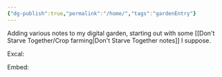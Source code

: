 ```yaml
---
{"dg-publish":true,"permalink":"/home/","tags":"gardenEntry"}
---
```



Adding various notes to my digital garden, starting out with some [[Don't Starve Together/Crop farming\|Don't Starve Together notes]] I suppose. 

Excal:
<style>
.container {font-family: sans-serif; text-align: center;}
.button-wrapper button {z-index: 1;height: 40px; width: 100px; margin: 10px;padding: 5px;}
.excalidraw .App-menu_top .buttonList { display: flex;}
.excalidraw-wrapper { height: 800px; margin: 50px; position: relative;}
:root[dir="ltr"] .excalidraw .layer-ui__wrapper .zen-mode-transition.App-menu_bottom--transition-left {transform: none;}
</style><script src="https://unpkg.com/react@17/umd/react.production.min.js"></script><script src="https://unpkg.com/react-dom@17/umd/react-dom.production.min.js"></script><script type="text/javascript" src="https://unpkg.com/@excalidraw/excalidraw@0.12.0/dist/excalidraw.production.min.js"></script><div id="excal_excalidraw.md1"></div><script>(function(){const InitialData={"type":"excalidraw","version":2,"source":"https://excalidraw.com","elements":[{"id":"3d2fvlAiCCLhhbKjUvrfb","type":"image","x":-420.2212979353628,"y":-512.8122154922384,"width":863.8314626460344,"height":865.1780432581093,"angle":0,"strokeColor":"transparent","backgroundColor":"transparent","fillStyle":"hachure","strokeWidth":1,"strokeStyle":"solid","roughness":1,"opacity":100,"groupIds":[],"strokeSharpness":"round","seed":1074821425,"version":443,"versionNonce":1455534111,"isDeleted":false,"boundElements":null,"updated":1670972842719,"link":null,"locked":false,"status":"pending","fileId":"2b67444dc536efa84907fe8948cab8613923c234","scale":[1,1]},{"id":"CvfdGoIg54q1yNW1jO6rh","type":"freedraw","x":22.03553943689201,"y":26.019473085017125,"width":15.519942905386074,"height":17.544283284349376,"angle":0,"strokeColor":"#000000","backgroundColor":"transparent","fillStyle":"hachure","strokeWidth":1,"strokeStyle":"solid","roughness":1,"opacity":100,"groupIds":[],"strokeSharpness":"round","seed":1826601951,"version":60,"versionNonce":552552881,"isDeleted":false,"boundElements":null,"updated":1670972794712,"link":null,"locked":false,"points":[[0,0],[-0.6747801263211386,0],[-1.3495602526422772,0],[-2.024340378963416,0],[-2.6991205052845544,0],[-3.373900631605693,-0.6747801263211386],[-4.72346088424797,-0.6747801263211386],[-6.073021136890247,-1.3495602526422772],[-6.747801263211272,-1.3495602526422772],[-7.422581389532411,-2.024340378963416],[-8.09736151585355,-2.024340378963416],[-8.772141642174688,-2.024340378963416],[-9.446921768495827,-1.3495602526422772],[-10.121701894816965,-1.3495602526422772],[-11.471262147459242,0],[-12.146042273780381,0.6747801263211386],[-12.82082240010152,3.373900631605636],[-14.170382652743797,5.398241010569052],[-14.170382652743797,6.747801263211272],[-14.845162779064935,8.772141642174688],[-14.845162779064935,10.796482021138047],[-14.845162779064935,12.146042273780324],[-14.845162779064935,12.820822400101463],[-14.845162779064935,13.495602526422601],[-14.845162779064935,14.17038265274374],[-14.170382652743797,15.51994290538596],[-12.82082240010152,15.51994290538596],[-12.146042273780381,15.51994290538596],[-11.471262147459242,15.51994290538596],[-10.796482021138104,15.51994290538596],[-9.446921768495827,15.51994290538596],[-8.772141642174688,15.51994290538596],[-8.09736151585355,15.51994290538596],[-7.422581389532411,15.51994290538596],[-6.073021136890247,15.51994290538596],[-5.398241010569109,15.51994290538596],[-3.373900631605693,14.17038265274374],[-2.024340378963416,12.820822400101463],[-1.3495602526422772,12.146042273780324],[-0.6747801263211386,11.471262147459186],[0,10.121701894816965],[0,7.422581389532411],[0.6747801263211386,6.073021136890134],[0.6747801263211386,5.398241010569052],[0.6747801263211386,3.373900631605636],[0,2.6991205052844975],[0,2.024340378963359],[-0.6747801263211386,2.024340378963359],[-1.3495602526422772,2.024340378963359],[-2.024340378963416,2.024340378963359],[-2.6991205052845544,1.3495602526422203],[-3.373900631605693,1.3495602526422203],[-4.048680757926832,1.3495602526422203],[-3.373900631605693,1.3495602526422203],[-3.373900631605693,0.6747801263211386],[0,0]],"pressures":[],"simulatePressure":true,"lastCommittedPoint":[-3.373900631605693,0.6747801263211386]},{"id":"rbCUCsQ4Fyr364JIM4Du2","type":"freedraw","x":-309.9562827131042,"y":155.57725733867414,"width":74.90059402164547,"height":64.77889212682851,"angle":0,"strokeColor":"#000000","backgroundColor":"transparent","fillStyle":"hachure","strokeWidth":1,"strokeStyle":"solid","roughness":1,"opacity":100,"groupIds":[],"strokeSharpness":"round","seed":1859740543,"version":76,"versionNonce":533210591,"isDeleted":false,"boundElements":null,"updated":1670972794712,"link":null,"locked":false,"points":[[0,0],[-0.6747801263211386,0],[-1.3495602526422772,-1.3495602526421635],[-4.048680757926775,-6.747801263211272],[-8.09736151585355,-11.471262147459129],[-9.446921768495827,-13.495602526422545],[-10.796482021138104,-14.845162779064822],[-11.471262147459242,-14.845162779064822],[-12.146042273780381,-14.845162779064822],[-13.495602526422601,-14.845162779064822],[-16.194723031707156,-14.170382652743683],[-19.568623663312792,-13.495602526422545],[-24.292084547560705,-12.146042273780267],[-29.690325558129757,-11.471262147459129],[-36.43812682134103,-10.121701894816965],[-41.16158770558894,-9.446921768495827],[-47.23460884247913,-8.772141642174688],[-52.632849853048185,-7.422581389532411],[-58.705870989938376,-6.747801263211272],[-60.055431242580596,-6.073021136890134],[-61.40499149522287,-6.073021136890134],[-62.75455174786515,-5.398241010568995],[-63.42933187418629,-4.7234608842478565],[-64.77889212682851,-4.048680757926718],[-66.80323250579193,-2.024340378963302],[-68.82757288475534,0.6747801263211386],[-70.8519132637187,6.073021136890247],[-72.20147351636098,11.471262147459242],[-72.87625364268212,18.219063410670515],[-72.87625364268212,24.292084547560762],[-72.20147351636098,31.039885810772034],[-70.8519132637187,35.088566568698866],[-68.1527927584342,39.137247326625584],[-66.12845237947079,42.51114795823128],[-63.42933187418629,45.88504858983697],[-60.730211368901735,48.58416909512141],[-58.705870989938376,49.93372934776369],[-57.3563107372961,49.93372934776369],[-56.68153061097496,49.93372934776369],[-56.00675048465382,49.93372934776369],[-54.6571902320116,49.93372934776369],[-51.95806972672705,48.58416909512141],[-47.23460884247913,47.23460884247913],[-41.83636783191008,46.559828716157995],[-34.41378644237767,47.23460884247913],[-31.714665937093116,47.23460884247913],[-30.365105684450896,47.23460884247913],[-29.690325558129757,47.23460884247913],[-26.991205052845203,47.23460884247913],[-24.966864673881844,46.559828716157995],[-22.26774416859729,45.88504858983697],[-19.568623663312792,45.21026846351583],[-16.869503158028294,43.860708210873554],[-13.495602526422601,41.83636783191014],[-10.121701894816965,39.81202745294672],[-6.747801263211329,35.088566568698866],[-3.373900631605636,31.039885810772034],[-0.6747801263211386,26.991205052845316],[0,20.91818391595507],[1.3495602526422772,16.194723031707213],[1.3495602526422772,11.471262147459242],[2.024340378963359,6.073021136890247],[2.024340378963359,4.72346088424797],[2.024340378963359,2.6991205052845544],[2.024340378963359,2.024340378963416],[0.6747801263211386,2.024340378963416],[0,2.024340378963416],[-2.024340378963416,2.024340378963416],[-3.373900631605636,1.3495602526422772],[-5.398241010569052,1.3495602526422772],[-6.0730211368901905,1.3495602526422772],[-6.0730211368901905,0.6747801263211386],[-6.0730211368901905,0.6747801263211386]],"pressures":[],"simulatePressure":true,"lastCommittedPoint":[-6.0730211368901905,0.6747801263211386]},{"type":"diamond","version":58,"versionNonce":1557680625,"isDeleted":true,"id":"NV0wef2bz_UURnOryaSRr","fillStyle":"hachure","strokeWidth":1,"strokeStyle":"solid","roughness":1,"opacity":100,"angle":0,"x":-133.625,"y":-228.2734375,"strokeColor":"#000000","backgroundColor":"transparent","width":287,"height":412,"seed":1408069553,"groupIds":[],"strokeSharpness":"sharp","boundElements":[],"updated":1670972794712,"link":null,"locked":false},{"type":"arrow","version":36,"versionNonce":956481951,"isDeleted":true,"id":"eoT0_IQ_Fx6DzZ_vgy0k6","fillStyle":"hachure","strokeWidth":1,"strokeStyle":"solid","roughness":1,"opacity":100,"angle":0,"x":-44.03676470588235,"y":-86.2734375,"strokeColor":"#000000","backgroundColor":"transparent","width":125,"height":138,"seed":29589073,"groupIds":[],"strokeSharpness":"round","boundElements":[],"updated":1670972794712,"link":null,"locked":false,"startBinding":null,"endBinding":null,"lastCommittedPoint":null,"startArrowhead":null,"endArrowhead":"arrow","points":[[0,0],[125,138]]},{"type":"freedraw","version":73,"versionNonce":1589308369,"isDeleted":true,"id":"rn9LZTd44VzxjVWk-ScAS","fillStyle":"hachure","strokeWidth":1,"strokeStyle":"solid","roughness":1,"opacity":100,"angle":0,"x":30.375,"y":-184.2734375,"strokeColor":"#000000","backgroundColor":"transparent","width":49,"height":158,"seed":208261791,"groupIds":[],"strokeSharpness":"round","boundElements":[],"updated":1670972794712,"link":null,"locked":false,"points":[[0,0],[0,5],[0,6],[0,7],[0,9],[0,13],[0,18],[0,24],[0,32],[1,40],[1,46],[2,50],[3,56],[3,63],[4,68],[5,74],[6,80],[6,87],[8,95],[8,103],[8,110],[8,116],[7,121],[7,123],[7,124],[7,128],[8,130],[9,134],[9,137],[9,140],[10,145],[12,150],[13,154],[14,154],[14,155],[15,155],[16,153],[19,148],[23,142],[27,136],[30,130],[32,126],[33,126],[33,125],[31,128],[29,132],[25,138],[22,144],[18,150],[16,153],[13,156],[11,157],[11,158],[10,158],[10,157],[7,153],[3,146],[-2,135],[-6,126],[-9,119],[-12,114],[-14,112],[-15,110],[-16,110],[-15,110],[-14,110],[-14,109],[-14,109]],"lastCommittedPoint":null,"simulatePressure":true,"pressures":[]},{"type":"image","version":162,"versionNonce":798438847,"isDeleted":true,"id":"XQHqDtiV6JNqBu9yWhS-L","fillStyle":"hachure","strokeWidth":1,"strokeStyle":"solid","roughness":1,"opacity":100,"angle":0,"x":-184.31617647058823,"y":-208.9051414040134,"strokeColor":"transparent","backgroundColor":"transparent","width":380.9380406574394,"height":380.58823529411757,"seed":1857082207,"groupIds":[],"strokeSharpness":"round","boundElements":[],"updated":1670972794712,"link":null,"locked":false,"status":"pending","fileId":"c6cf81ddee8d1557102f0689fa39b9038213759f","scale":[1,1]},{"id":"6KnFxYco6uRiFDZbcgVIF","type":"freedraw","x":429.37568513074496,"y":-380.0188562352206,"width":0.0001,"height":0.0001,"angle":0,"strokeColor":"#000000","backgroundColor":"transparent","fillStyle":"hachure","strokeWidth":1,"strokeStyle":"solid","roughness":1,"opacity":100,"groupIds":[],"strokeSharpness":"round","seed":1760892959,"version":5,"versionNonce":1016916881,"isDeleted":true,"boundElements":null,"updated":1670972794712,"link":null,"locked":false,"points":[[0,0],[0.0001,0.0001]],"pressures":[],"simulatePressure":true,"lastCommittedPoint":[0.0001,0.0001]},{"id":"Oe7dBdy2","type":"text","x":-502.4722332790123,"y":-190.05652719651692,"width":12,"height":25,"angle":0,"strokeColor":"#000000","backgroundColor":"transparent","fillStyle":"hachure","strokeWidth":1,"strokeStyle":"solid","roughness":1,"opacity":100,"groupIds":[],"strokeSharpness":"sharp","seed":1148474431,"version":3,"versionNonce":142439519,"isDeleted":true,"boundElements":null,"updated":1670972847173,"link":null,"locked":false,"text":"","rawText":"","fontSize":20,"fontFamily":1,"textAlign":"left","verticalAlign":"top","baseline":18,"containerId":null,"originalText":""}],"appState":{"theme":"dark","viewBackgroundColor":"#ffffff","currentItemStrokeColor":"#000000","currentItemBackgroundColor":"transparent","currentItemFillStyle":"hachure","currentItemStrokeWidth":1,"currentItemStrokeStyle":"solid","currentItemRoughness":1,"currentItemOpacity":100,"currentItemFontFamily":1,"currentItemFontSize":20,"currentItemTextAlign":"left","currentItemStrokeSharpness":"sharp","currentItemStartArrowhead":null,"currentItemEndArrowhead":"arrow","scrollX":790.8055666123456,"scrollY":531.8898605298502,"zoom":{"value":1.2000000000000002},"currentItemLinearStrokeSharpness":"round","gridSize":null,"colorPalette":{}},"files":{}};InitialData.scrollToContent=true;App=()=>{const e=React.useRef(null),t=React.useRef(null),[n,i]=React.useState({width:void 0,height:void 0});return React.useEffect(()=>{i({width:t.current.getBoundingClientRect().width,height:t.current.getBoundingClientRect().height});const e=()=>{i({width:t.current.getBoundingClientRect().width,height:t.current.getBoundingClientRect().height})};return window.addEventListener("resize",e),()=>window.removeEventListener("resize",e)},[t]),React.createElement(React.Fragment,null,React.createElement("div",{className:"excalidraw-wrapper",ref:t},React.createElement(ExcalidrawLib.Excalidraw,{ref:e,width:n.width,height:n.height,initialData:InitialData,viewModeEnabled:!0,zenModeEnabled:!0,gridModeEnabled:!1})))},excalidrawWrapper=document.getElementById("excal_excalidraw.md1");ReactDOM.render(React.createElement(App),excalidrawWrapper);})();</script>
Embed:
<div id="Home_excalidraw.md2"></div><script>(function(){const InitialData={"type":"excalidraw","version":2,"source":"https://excalidraw.com","elements":[{"id":"H1UaZn1r9mAXUPTE_8J6a","type":"freedraw","x":18.6015625,"y":-128.2734375,"width":243,"height":352,"angle":0,"strokeColor":"#000000","backgroundColor":"transparent","fillStyle":"hachure","strokeWidth":1,"strokeStyle":"solid","roughness":1,"opacity":100,"groupIds":[],"strokeSharpness":"round","seed":78940887,"version":121,"versionNonce":492418647,"isDeleted":false,"boundElements":null,"updated":1670973225746,"link":null,"locked":false,"points":[[0,0],[-1,-11],[-2,-17],[-4,-25],[-7,-34],[-10,-41],[-15,-46],[-18,-50],[-19,-51],[-24,-51],[-34,-48],[-52,-32],[-80,-1],[-114,34],[-149,67],[-172,92],[-184,112],[-191,130],[-193,145],[-192,159],[-188,173],[-181,187],[-170,202],[-144,228],[-116,246],[-93,251],[-70,250],[-49,240],[-27,220],[-1,189],[17,146],[32,91],[48,19],[50,-2],[48,-30],[44,-53],[36,-69],[27,-82],[20,-90],[16,-93],[15,-93],[10,-90],[-5,-83],[-32,-73],[-51,-63],[-67,-51],[-83,-35],[-108,-5],[-114,4],[-121,23],[-122,39],[-118,59],[-109,72],[-100,78],[-92,79],[-77,81],[-50,81],[-36,72],[-19,47],[-7,14],[0,-24],[-2,-48],[-12,-89],[-17,-100],[-18,-101],[-18,-100],[-22,-97],[-26,-94],[-34,-88],[-43,-80],[-50,-74],[-72,-54],[-92,-34],[-112,-12],[-142,28],[-143,29],[-144,40],[-141,61],[-128,89],[-115,117],[-105,134],[-101,140],[-99,142],[-97,143],[-91,143],[-64,127],[-51,116],[-35,100],[-14,69],[-3,35],[0,13],[0,-8],[-3,-18],[-4,-18],[-12,-11],[-28,6],[-48,31],[-72,67],[-100,115],[-114,151],[-121,183],[-121,204],[-119,213],[-118,215],[-117,217],[-113,219],[-110,220],[-108,219],[-101,213],[-89,199],[-77,179],[-73,156],[-73,130],[-77,104],[-79,94],[-78,94],[-77,94],[-76,95],[-76,96],[-76,96]],"pressures":[],"simulatePressure":true,"lastCommittedPoint":[-76,96]}],"appState":{"theme":"dark","viewBackgroundColor":"#ffffff","currentItemStrokeColor":"#000000","currentItemBackgroundColor":"transparent","currentItemFillStyle":"hachure","currentItemStrokeWidth":1,"currentItemStrokeStyle":"solid","currentItemRoughness":1,"currentItemOpacity":100,"currentItemFontFamily":1,"currentItemFontSize":20,"currentItemTextAlign":"left","currentItemStrokeSharpness":"sharp","currentItemStartArrowhead":null,"currentItemEndArrowhead":"arrow","scrollX":327.8984375,"scrollY":500.7265625,"zoom":{"value":1},"currentItemLinearStrokeSharpness":"round","gridSize":null,"colorPalette":{}},"files":{}};InitialData.scrollToContent=true;App=()=>{const e=React.useRef(null),t=React.useRef(null),[n,i]=React.useState({width:void 0,height:void 0});return React.useEffect(()=>{i({width:t.current.getBoundingClientRect().width,height:t.current.getBoundingClientRect().height});const e=()=>{i({width:t.current.getBoundingClientRect().width,height:t.current.getBoundingClientRect().height})};return window.addEventListener("resize",e),()=>window.removeEventListener("resize",e)},[t]),React.createElement(React.Fragment,null,React.createElement("div",{className:"excalidraw-wrapper",ref:t},React.createElement(ExcalidrawLib.Excalidraw,{ref:e,width:n.width,height:n.height,initialData:InitialData,viewModeEnabled:!0,zenModeEnabled:!0,gridModeEnabled:!1})))},excalidrawWrapper=document.getElementById("Home_excalidraw.md2");ReactDOM.render(React.createElement(App),excalidrawWrapper);})();</script>